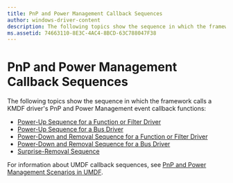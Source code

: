 ```yaml
---
title: PnP and Power Management Callback Sequences
author: windows-driver-content
description: The following topics show the sequence in which the framework calls a KMDF driver's PnP and Power Management event callback functions
ms.assetid: 74663110-8E3C-4AC4-8BCD-63C788047F38
---
```


# PnP and Power Management Callback Sequences


The following topics show the sequence in which the framework calls a KMDF driver's PnP and Power Management event callback functions:

-   [Power-Up Sequence for a Function or Filter Driver](power-up-sequence-for-a-function-or-filter-driver.md)
-   [Power-Up Sequence for a Bus Driver](power-up-sequence-for-a-bus-driver.md)
-   [Power-Down and Removal Sequence for a Function or Filter Driver](power-down-and-removal-sequence-for-a-function-or-filter-driver.md)
-   [Power-Down and Removal Sequence for a Bus Driver](power-down-and-removal-sequence-for-a-bus-driver.md)
-   [Surprise-Removal Sequence](surprise-removal-sequence.md)

For information about UMDF callback sequences, see [PnP and Power Management Scenarios in UMDF](pnp-and-power-management-scenarios-in-umdf.md).

 

 





